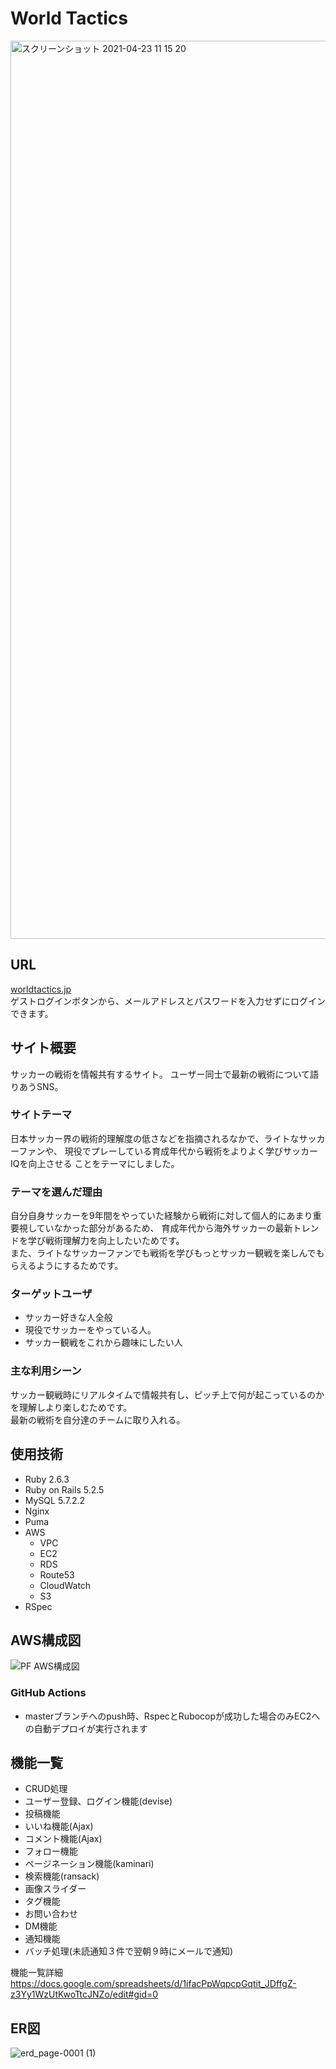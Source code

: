 # World Tactics
<img width="1437" alt="スクリーンショット 2021-04-23 11 15 20" 
src="https://user-images.githubusercontent.com/64453093/115827795-c1716700-a447-11eb-9968-cd62fb90621c.png">

## URL
[worldtactics.jp](https://worldtactics.jp/)
<br>ゲストログインボタンから、メールアドレスとパスワードを入力せずにログインできます。

## サイト概要
サッカーの戦術を情報共有するサイト。
ユーザー同士で最新の戦術について語りあうSNS。

### サイトテーマ
日本サッカー界の戦術的理解度の低さなどを指摘されるなかで、ライトなサッカーファンや、
現役でプレーしている育成年代から戦術をよりよく学びサッカーIQを向上させる
ことをテーマにしました。

### テーマを選んだ理由
自分自身サッカーを9年間をやっていた経験から戦術に対して個人的にあまり重要視していなかった部分があるため、
育成年代から海外サッカーの最新トレンドを学び戦術理解力を向上したいためです。<br>
また、ライトなサッカーファンでも戦術を学びもっとサッカー観戦を楽しんでもらえるようにするためです。

### ターゲットユーザ
* サッカー好きな人全般
* 現役でサッカーをやっている人。
* サッカー観戦をこれから趣味にしたい人

### 主な利用シーン
サッカー観戦時にリアルタイムで情報共有し、ピッチ上で何が起こっているのかを理解しより楽しむためです。<br>
最新の戦術を自分達のチームに取り入れる。

## 使用技術
* Ruby 2.6.3
* Ruby on Rails 5.2.5
* MySQL 5.7.2.2
* Nginx
* Puma
* AWS
  * VPC
  * EC2
  * RDS
  * Route53
  * CloudWatch
  * S3
* RSpec

## AWS構成図
![PF AWS構成図](https://user-images.githubusercontent.com/64453093/115819754-7bfa6d00-a43a-11eb-9745-eaca902cf0bf.jpg)
### GitHub Actions
* masterブランチへのpush時、RspecとRubocopが成功した場合のみEC2への自動デプロイが実行されます

## 機能一覧
* CRUD処理
* ユーザー登録、ログイン機能(devise)
* 投稿機能
* いいね機能(Ajax)
* コメント機能(Ajax)
* フォロー機能
* ページネーション機能(kaminari)
* 検索機能(ransack)
* 画像スライダー
* タグ機能
* お問い合わせ
* DM機能
* 通知機能
* バッチ処理(未読通知３件で翌朝９時にメールで通知)

機能一覧詳細
https://docs.google.com/spreadsheets/d/1ifacPpWqpcpGqtit_JDffgZ-z3Yy1WzUtKwoTtcJNZo/edit#gid=0

## ER図
![erd_page-0001 (1)](https://user-images.githubusercontent.com/64453093/115820386-a862b900-a43b-11eb-99ab-a02142a94d9c.jpg)


